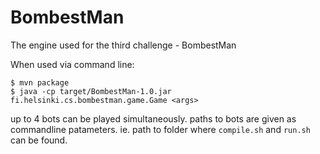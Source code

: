 BombestMan
==========
The engine used for the third challenge - BombestMan

When used via command line:

```shell
$ mvn package
$ java -cp target/BombestMan-1.0.jar fi.helsinki.cs.bombestman.game.Game <args>
```
up to 4 bots can be played simultaneously.
paths to bots are given as commandline patameters. ie. path to folder where `compile.sh` and `run.sh` can be found.


